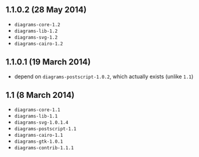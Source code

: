 1.1.0.2 (28 May 2014)
---------------------

- `diagrams-core-1.2`
- `diagrams-lib-1.2`
- `diagrams-svg-1.2`
- `diagrams-cairo-1.2`

1.1.0.1 (19 March 2014)
-----------------------

- depend on `diagrams-postscript-1.0.2`, which actually exists (unlike `1.1`)

1.1 (8 March 2014)
------------------

- `diagrams-core-1.1`
- `diagrams-lib-1.1`
- `diagrams-svg-1.0.1.4`
- `diagrams-postscript-1.1`
- `diagrams-cairo-1.1`
- `diagrams-gtk-1.0.1`
- `diagrams-contrib-1.1.1`
